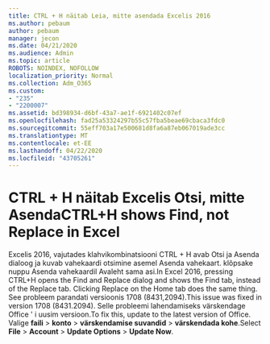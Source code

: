 ```yaml
---
title: CTRL + H näitab Leia, mitte asendada Excelis 2016
ms.author: pebaum
author: pebaum
manager: jecon
ms.date: 04/21/2020
ms.audience: Admin
ms.topic: article
ROBOTS: NOINDEX, NOFOLLOW
localization_priority: Normal
ms.collection: Adm_O365
ms.custom:
- "235"
- "2200007"
ms.assetid: bd398934-d6bf-43a7-ae1f-6921402c07ef
ms.openlocfilehash: fad25a53324297b55c57fba5beae69cbaca3fdc0
ms.sourcegitcommit: 55eff703a17e500681d8fa6a87eb067019ade3cc
ms.translationtype: MT
ms.contentlocale: et-EE
ms.lasthandoff: 04/22/2020
ms.locfileid: "43705261"
---
```

# <a name="ctrlh-shows-find-not-replace-in-excel"></a><span data-ttu-id="41143-102">CTRL + H näitab Excelis Otsi, mitte Asenda</span><span class="sxs-lookup"><span data-stu-id="41143-102">CTRL+H shows Find, not Replace in Excel</span></span>

<span data-ttu-id="41143-103">Excelis 2016, vajutades klahvikombinatsiooni CTRL + H avab Otsi ja Asenda dialoog ja kuvab vahekaardi otsimine asemel Asenda vahekaart. klõpsake nuppu Asenda vahekaardil Avaleht sama asi.</span><span class="sxs-lookup"><span data-stu-id="41143-103">In Excel 2016, pressing CTRL+H opens the Find and Replace dialog and shows the Find tab, instead of the Replace tab. Clicking Replace on the Home tab does the same thing.</span></span> <span data-ttu-id="41143-104">See probleem parandati versioonis 1708 (8431,2094).</span><span class="sxs-lookup"><span data-stu-id="41143-104">This issue was fixed in version 1708 (8431.2094).</span></span> <span data-ttu-id="41143-105">Selle probleemi lahendamiseks värskendage Office ' i uusim versioon.</span><span class="sxs-lookup"><span data-stu-id="41143-105">To fix this, update to the latest version of Office.</span></span> <span data-ttu-id="41143-106">Valige **faili** \> **konto** \> **värskendamise suvandid** \> **värskendada kohe**.</span><span class="sxs-lookup"><span data-stu-id="41143-106">Select **File** \> **Account** \> **Update Options** \> **Update Now**.</span></span>
  
